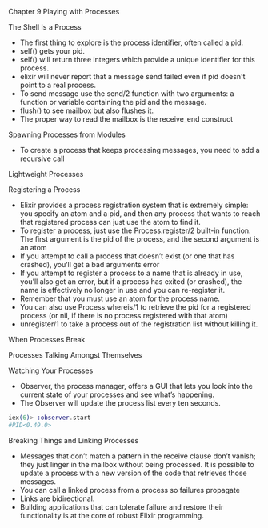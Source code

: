 Chapter 9 Playing with Processes

The Shell Is a Process
  - The first thing to explore is the process identifier, often called a pid.
  - self() gets your pid.
  - self() will return three integers which provide a unique identifier for this process.
  - elixir will never report that a message send failed even if pid doesn't point to a real process.
  - To send message use the send/2 function with two arguments: a function or variable containing the pid and the message.
  - flush() to see mailbox but also flushes it.
  - The proper way to read the mailbox is the receive_end construct

Spawning Processes from Modules
  - To create a process that keeps processing messages, you need to add a recursive call

Lightweight Processes

Registering a Process
  - Elixir provides a process registration system that is extremely simple: you specify an atom and a pid, and then any process that wants to reach that registered process can just use the atom to find it.
  - To register a process, just use the Process.register/2 built-in function. The first argument is the pid of the process, and the second argument is an atom
  - If you attempt to call a process that doesn’t exist (or one that has crashed), you’ll get a bad arguments error
  - If you attempt to register a process to a name that is already in use, you’ll also get an error, but if a process has exited (or crashed), the name is effectively no longer in use and you can re-register it.
  - Remember that you must use an atom for the process name.
  - You can also use Process.whereis/1 to retrieve the pid for a registered process (or nil, if there is no process registered with that atom)
  - unregister/1 to take a process out of the registration list without killing it.

When Processes Break

Processes Talking Amongst Themselves

Watching Your Processes
  - Observer, the process manager, offers a GUI that lets you look into the current state of your processes and see what’s happening.
  - The Observer will update the process list every ten seconds.

  ```Elixir
  iex(6)> :observer.start
  #PID<0.49.0>
  ```

Breaking Things and Linking Processes
  - Messages that don’t match a pattern in the receive clause don’t vanish; they just linger in the mailbox without being processed. It is possible to update a process with a new version of the code that retrieves those messages.
  - You can call a linked process from a process so failures propagate
  - Links are bidirectional.
  - Building applications that can tolerate failure and restore their functionality is at the core of robust Elixir programming.
  
